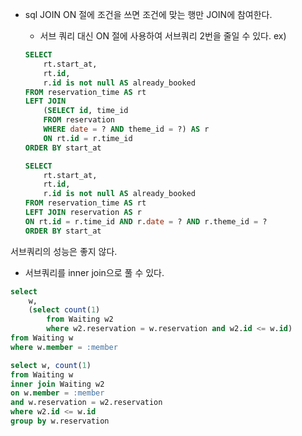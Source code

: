 - sql JOIN ON 절에 조건을 쓰면 조건에 맞는 행만 JOIN에 참여한다.
    - 서브 쿼리 대신 ON 절에 사용하여 서브쿼리 2번을 줄일 수 있다.
    ex) 
    ```sql
    SELECT
        rt.start_at,
        rt.id,
        r.id is not null AS already_booked
    FROM reservation_time AS rt
    LEFT JOIN
        (SELECT id, time_id
        FROM reservation
        WHERE date = ? AND theme_id = ?) AS r
        ON rt.id = r.time_id
    ORDER BY start_at
    ```

    ```sql
    SELECT
        rt.start_at,
        rt.id,
        r.id is not null AS already_booked
    FROM reservation_time AS rt
    LEFT JOIN reservation AS r
    ON rt.id = r.time_id AND r.date = ? AND r.theme_id = ?
    ORDER BY start_at
    ```

서브쿼리의 성능은 좋지 않다.
- 서브쿼리를 inner join으로 풀 수 있다.
```sql
select 
	w,
	(select count(1)
		from Waiting w2
		where w2.reservation = w.reservation and w2.id <= w.id)
from Waiting w
where w.member = :member
```

```sql
select w, count(1)
from Waiting w  
inner join Waiting w2  
on w.member = :member
and w.reservation = w2.reservation  
where w2.id <= w.id  
group by w.reservation
```
